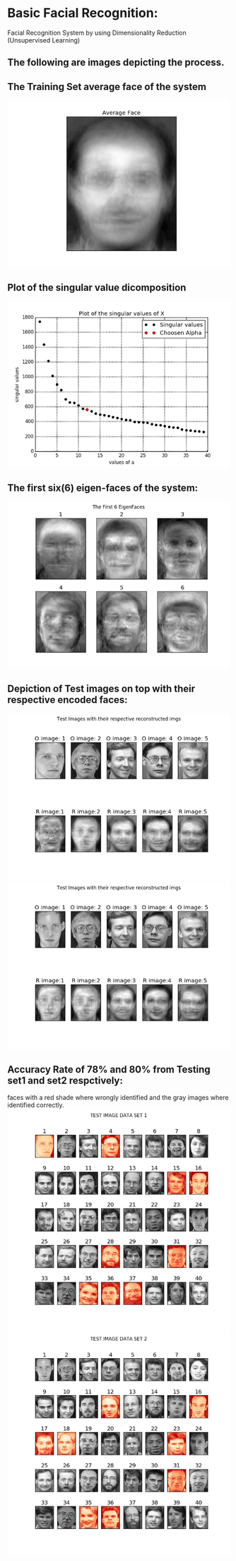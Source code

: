 # Basic Facial Recognition:
Facial Recognition System by using Dimensionality Reduction (Unsupervised Learning)


## The following are images depicting the process.


## The Training Set average face of the system
![Alt text](https://github.com/BhekimpiloNdhlela/BasicFacialRecognition/blob/master/results/ave_face.png)

## Plot of the singular value dicomposition
![Alt text](https://github.com/BhekimpiloNdhlela/BasicFacialRecognition/blob/master/results/singular_vals.png)
 
## The first six(6) eigen-faces of the system:
![Alt text](https://github.com/BhekimpiloNdhlela/BasicFacialRecognition/blob/master/results/6eigenfaces.png)

## Depiction of Test images on top with their respective encoded faces:
![Alt text](https://github.com/BhekimpiloNdhlela/BasicFacialRecognition/blob/master/results/test_encoded1.png)
![Alt text](https://github.com/BhekimpiloNdhlela/BasicFacialRecognition/blob/master/results/test_encoded2.png)
 
## Accuracy Rate of 78% and 80% from Testing set1 and set2 respctively:
faces with a red shade where wrongly identified and the gray images where identified correctly.
![Alt text](https://github.com/BhekimpiloNdhlela/BasicFacialRecognition/blob/master/results/results_set1.png)
![Alt text](https://github.com/BhekimpiloNdhlela/BasicFacialRecognition/blob/master/results/results_set2.png)
